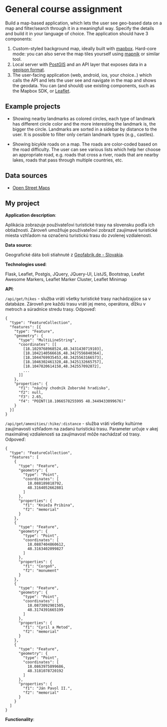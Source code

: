 # General course assignment

Build a map-based application, which lets the user see geo-based data on a map and filter/search through it in a meaningfull way. Specify the details and build it in your language of choice. The application should have 3 components:

1. Custom-styled background map, ideally built with [mapbox](http://mapbox.com). Hard-core mode: you can also serve the map tiles yourself using [mapnik](http://mapnik.org/) or similar tool.
2. Local server with [PostGIS](http://postgis.net/) and an API layer that exposes data in a [geojson format](http://geojson.org/).
3. The user-facing application (web, android, ios, your choice..) which calls the API and lets the user see and navigate in the map and shows the geodata. You can (and should) use existing components, such as the Mapbox SDK, or [Leaflet](http://leafletjs.com/).

## Example projects

- Showing nearby landmarks as colored circles, each type of landmark has different circle color and the more interesting the landmark is, the bigger the circle. Landmarks are sorted in a sidebar by distance to the user. It is possible to filter only certain landmark types (e.g., castles).

- Showing bicykle roads on a map. The roads are color-coded based on the road difficulty. The user can see various lists which help her choose an appropriate road, e.g. roads that cross a river, roads that are nearby lakes, roads that pass through multiple countries, etc.

## Data sources

- [Open Street Maps](https://www.openstreetmap.org/)

## My project

**Application description**:

Aplikácia zobrazuje používateľovi turistické trasy na slovensku podľa ich obtiažnosti. Zároveň umožňuje používateľovi zobraziť zaujímavé turistické miesta vzhľadom na označenú turistickú trasu do zvolenej vzdialenosti.

**Data source**:

Geografické dáta boli stiahnuté z [Geofabrik.de - Slovakia](http://download.geofabrik.de/europe/slovakia-latest.osm.pbf).

**Technologies used**:

Flask, Leaflet, Postgis, JQuery, JQuery-UI, ListJS, Bootstrap, Leafet Awesome Markers, Leaflet Marker Cluster, Leaflet Minimap

**API**:

```/api/get/hikes``` - služba vráti všetky turistické trasy nachádzajúce sa v databáze. Zároveň pre každú trasu vráti jej meno, operátora, dĺžku v metroch a súradnice stredu trasy.
Odpoveď:

```
{
  "type": "FeatureCollection",
  "features": [{
    "type": "Feature",
    "geometry": {
      "type": "MultiLineString",
      "coordinates": [[
        [18.1029768968524,48.3431430719103],
        [18.1042140566616,48.3427556840364],
        [18.1044769935453,48.3425563166573],
        [18.1046302461328,48.3425132665757],
        [18.1047820614158,48.342557092872],
        ...
      ]]
    },
    "properties": {
      "f1": "náučný chodník Zoborské hradisko",
      "f2": null,
      "f3": 2.65,
      "f4": "POINT(18.1066578255995 48.3449433099676)"
    }
  }]
}
```

```/api/get/amenities/:hike/:distance``` - služba vráti všetky kultúrne zaujímavosti vzhľadom na zadanú turistickú trasu. Parameter určuje v akej maximálnej vzdialenosti sa zaujímavosť môže nachádzať od trasy.
Odpoveď:

```
{
  "type": "FeatureCollection",
  "features": [
    {
      "type": "Feature",
      "geometry": {
        "type": "Point",
        "coordinates": [
          18.088189818792,
          48.3164052662881
        ]
      },
      "properties": {
        "f1": "Knieža Pribina",
        "f2": "memorial"
      }
    },
    {
      "type": "Feature",
      "geometry": {
        "type": "Point",
        "coordinates": [
          18.0887404860612,
          48.3163402099827
        ]
      },
      "properties": {
        "f1": "Corgoň",
        "f2": "monument"
      }
    },
    {
      "type": "Feature",
      "geometry": {
        "type": "Point",
        "coordinates": [
          18.0873092901505,
          48.3174391665199
        ]
      },
      "properties": {
        "f1": "Cyril a Metod",
        "f2": "memorial"
      }
    },
    {
      "type": "Feature",
      "geometry": {
        "type": "Point",
        "coordinates": [
          18.0863975899686,
          48.3181078720192
        ]
      },
      "properties": {
        "f1": "Ján Pavol II.",
        "f2": "memorial"
      }
    }
  ]
}
```

**Functionality**:
